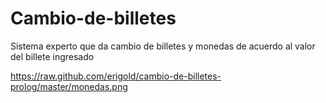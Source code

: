 # Cambio-de-billetes

Sistema experto que da cambio de billetes y monedas de acuerdo al valor del billete ingresado


https://raw.github.com/erigold/cambio-de-billetes-prolog/master/monedas.png

